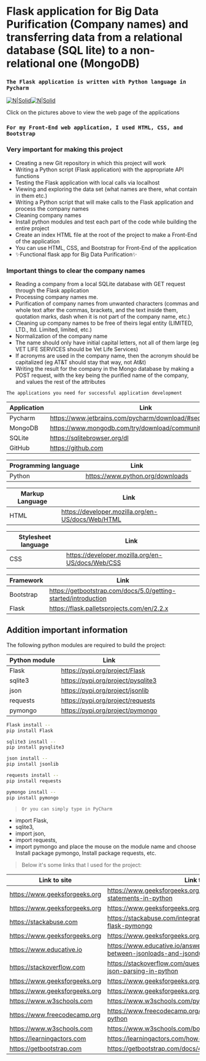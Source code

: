 # Flask application for Big Data Purification (Company names) and transferring data from a relational database (SQL lite) to a non-relational one (MongoDB)
### `The Flask application is written with Python language in Pycharm`
[![N|Solid](https://encrypted-tbn0.gstatic.com/images?q=tbn:ANd9GcSuZNP8K1HFw-mHFkBoR5Xbx0BydDGu7ZzhwYRV4QjJvTrWrQcMKaFwrqa8UZ9J1vQ0mRk&usqp=CAU)](https://www.jetbrains.com/pycharm/download/#section=windows)[![N|Solid](https://www.python.org/static/img/python-logo.png)](https://www.python.org/downloads/)

Click on the pictures above to view the web page of the applications
### `For my Front-End web application, I used HTML, CSS, and Bootstrap`
### Very important for making this project
- Creating a new Git repository in which this project will work
- Writing a Python script (Flask application) with the appropriate API functions
- Testing the Flask application with local calls via localhost
- Viewing and exploring the data set (what names are there, what
contain in them etc.)
- Writing a Python script that will make calls to the Flask application and process the company names
- Cleaning company names
- Install python modules and test each part of the code while building the entire project
- Create an index HTML file at the root of the project to make a Front-End of the application
- You can use HTML, CSS, and Bootstrap for Front-End of the application
- ✨Functional flask app for Big Data Purification✨
### Important things to clear the company names

- Reading a company from a local SQLite database with GET
request through the Flask application
- Processing company names
me. 
- Purification of company names from unwanted characters
(commas and whole text after the commas, brackets, and the text inside them,
quotation marks, dash when it is not part of the company name, etc.)
- Cleaning up company names to be free of theirs
legal entity (LIMITED, LTD., ltd. Limited, limited, etc.)
- Normalization of the company name
- The name should only have initial capital letters, not all of them
large (eg VET LIFE SERVICES should be Vet Life Services)
- If acronyms are used in the company name, then the acronym
should be capitalized (eg AT&T should stay that way, not
At&t)
- Writing the result for the company in the Mongo database
by making a POST request, with the key being the purified name of
the company, and values the rest of the attributes

`The applications you need for successful application development`

| Application | Link |
| ------ | ------ |
| Pycharm | https://www.jetbrains.com/pycharm/download/#section=windows |
| MongoDB | https://www.mongodb.com/try/download/community |
| SQLite | https://sqlitebrowser.org/dl |
| GitHub | https://github.com |

| Programming language | Link |
| ------ | ------ |
| Python | https://www.python.org/downloads |

| Markup Language | Link |
| ------ | ------ |
| HTML | https://developer.mozilla.org/en-US/docs/Web/HTML |

| Stylesheet language | Link |
| ------ | ------ |
| CSS | https://developer.mozilla.org/en-US/docs/Web/CSS |

| Framework | Link |
| ------ | ------ |
| Bootstrap | https://getbootstrap.com/docs/5.0/getting-started/introduction |
| Flask  | https://flask.palletsprojects.com/en/2.2.x |
## Addition important information 

The following python modules are required to build the project:

| Python module | Link |
| ------ | ------ |
| Flask | https://pypi.org/project/Flask |
| sqlite3 | https://pypi.org/project/pysqlite3 |
| json | https://pypi.org/project/jsonlib |
| requests | https://pypi.org/project/requests |
| pymongo | https://pypi.org/project/pymongo |


```sh
Flask install --
pip install Flask
```
```sh
sqlite3 install --
pip install pysqlite3
```
```sh
json install --
pip install jsonlib
```
```sh
requests install --
pip install requests
```
```sh
pymongo install --
pip install pymongo
```


> `Or you can simply type in PyCharm `
- import Flask, 
- sqlite3,
- import json, 
- import requests, 
- import pymongo 
and place the mouse on the module name and choose Install package pymongo, Install package requests, etc.

> Below it's some links that I used for the project:

|Link to site| Link to content |
| ------ | ------ |
| https://www.geeksforgeeks.org | https://www.geeksforgeeks.org/how-to-execute-many-sqlite-statements-in-python |
| https://www.geeksforgeeks.org | https://www.geeksforgeeks.org/flask-app-routing |
| https://stackabuse.com | https://stackabuse.com/integrating-mongodb-with-flask-using-flask-pymongo |
| https://www.geeksforgeeks.org | https://www.geeksforgeeks.org/get-post-requests-using-python |
| https://www.educative.io | https://www.educative.io/answers/what-is-the-difference-between-jsonloads-and-jsondumps |
| https://stackoverflow.com | https://stackoverflow.com/questions/6386308/http-requests-and-json-parsing-in-python |
| https://www.geeksforgeeks.org | https://www.geeksforgeeks.org/python-string-replace |
| https://www.geeksforgeeks.org | https://www.geeksforgeeks.org/python-string-methods |
| https://www.w3schools.com | https://www.w3schools.com/python/ref_string_split.asp |
| https://www.freecodecamp.org | https://www.freecodecamp.org/news/how-to-split-a-string-in-python |
| https://www.w3schools.com | https://www.w3schools.com/bootstrap/bootstrap_ref_css_tables.asp |
| https://learningactors.com | https://learningactors.com/how-to-use-bootstrap-with-flask |
| https://getbootstrap.com | https://getbootstrap.com/docs/4.1/content/tables |
